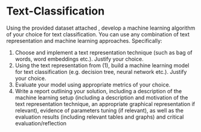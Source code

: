 # Text-Classification
Using the provided dataset attached , develop a machine learning algorithm of your choice for text classification. You can use any combination of text representation and machine learning approaches. Specifically:
1. Choose and implement a text representation technique (such as bag of words, word embeddings etc.). Justify your choice.
2. Using the text representation from (1), build a machine learning model for text classification
(e.g. decision tree, neural network etc.). Justify your choice.
3. Evaluate your model using appropriate metrics of your choice.
4. Write a report outlining your solution, including a description of the machine learning setup (including a description and motivation of the text representation technique, an appropriate graphical representation if relevant), evidence of parameters tuning (if relevant), as well as the evaluation results (including relevant tables and graphs) and critical evaluation/reflection

